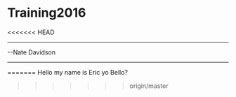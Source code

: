 # Training2016
<<<<<<< HEAD
***
--Nate Davidson
***
=======
Hello my name is Eric yo
Bello?
>>>>>>> origin/master

